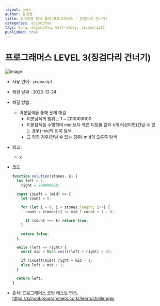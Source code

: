 ```yaml
---
layout: post
author: 류건열
title: 알고리즘 문제 풀이(프로그래머스 - 징검다리 건너기)
categories: algorithm
tags: [cnu, algorithm, self-study, javascript]
published: true
---
```


# 프로그래머스 LEVEL 3(징검다리 건너기)

![image](https://user-images.githubusercontent.com/34560965/209433058-2e6b795b-463a-4f3d-bea6-4267b5efd88d.png)

- 사용 언어 : javascript

- 해결 날짜 : 2022-12-24

- 해결 방법 :

  - 이분탐색을 통해 문제 해결
    - 이분탐색의 범위는 1 ~ 200000000
    - 이분탐색을 수행하며 mid 보다 작은 디딤돌 값이 k개 이상이면(건널 수 없는 경우) mid의 왼쪽 탐색
    - 그 외의 경우(건널 수 있는 경우) mid의 오른쪽 탐색

- 회고 :

  - x

- 코드

  ```javascript
  function solution(stones, k) {
    let left = 1,
      right = 200000000;

    const isLeft = (mid) => {
      let count = 0;

      for (let i = 0; i < stones.length; i++) {
        count = stones[i] <= mid ? count + 1 : 0;

        if (count === k) return true;
      }

      return false;
    };

    while (left <= right) {
      const mid = Math.ceil((left + right) / 2);

      if (isLeft(mid)) right = mid - 1;
      else left = mid + 1;
    }

    return left;
  }
  ```

- 출처: 프로그래머스 코딩 테스트 연습, https://school.programmers.co.kr/learn/challenges
